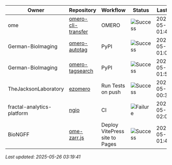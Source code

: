 | Owner | Repository | Workflow | Status | Last Run | URL |
| ----- | ---------- | -------- | ------ | -------- | --- |
| ome | [omero-cli-transfer](https://github.com/ome/omero-cli-transfer) | OMERO | ![Success](https://img.shields.io/badge/Success-brightgreen) | 2025-05-26 01:44:48 | [15244391997](https://github.com/ome/omero-cli-transfer/actions/runs/15244391997) |
| German-BioImaging | [omero-autotag](https://github.com/German-BioImaging/omero-autotag) | PyPI | ![Success](https://img.shields.io/badge/Success-brightgreen) | 2025-05-26 01:04:31 | [15243954729](https://github.com/German-BioImaging/omero-autotag/actions/runs/15243954729) |
| German-BioImaging | [omero-tagsearch](https://github.com/German-BioImaging/omero-tagsearch) | PyPI | ![Success](https://img.shields.io/badge/Success-brightgreen) | 2025-05-26 01:56:49 | [15244524730](https://github.com/German-BioImaging/omero-tagsearch/actions/runs/15244524730) |
| TheJacksonLaboratory | [ezomero](https://github.com/TheJacksonLaboratory/ezomero) | Run Tests on push | ![Success](https://img.shields.io/badge/Success-brightgreen) | 2025-05-25 00:36:03 | [15232456855](https://github.com/TheJacksonLaboratory/ezomero/actions/runs/15232456855) |
| fractal-analytics-platform | [ngio](https://github.com/fractal-analytics-platform/ngio) | CI | ![Failure](https://img.shields.io/badge/Failure-red) | 2025-05-25 02:04:38 | [15233132847](https://github.com/fractal-analytics-platform/ngio/actions/runs/15233132847) |
| BioNGFF | [ome-zarr.js](https://github.com/BioNGFF/ome-zarr.js) | Deploy VitePress site to Pages | ![Success](https://img.shields.io/badge/Success-brightgreen) | 2025-05-26 01:45:03 | [15244394749](https://github.com/BioNGFF/ome-zarr.js/actions/runs/15244394749) |


*Last updated: 2025-05-26 03:19:41*